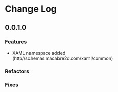 # Change Log

## 0.0.1.0

### Features

* XAML namespace added (http//schemas.macabre2d.com/xaml/common)

### Refactors

### Fixes

